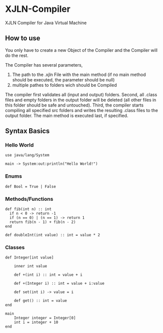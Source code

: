 # XJLN-Compiler
XJLN Compiler for Java Virtual Machine

## How to use
You only have to create a new Object of the Compiler and the Compiler will do the rest.

The Compiler has several parameters,
1. The path to the .xjln File with the main method (if no main method should be executed, the parameter should be null)
2. multiple pathes to folders wich should be Compiled

The compiler first validates all (input and output) folders. Second, all .class files and empty folders in the output folder will be deleted (all other files in this folder should be safe and untouched). Third, the compiler starts compiling all specified src folders and writes the resulting .class files to the output folder. The main method is executed last, if specified.

## Syntax Basics
### Hello World
``` XJLN
use java/lang/System

main -> System:out:println("Hello World!")
```

### Enums
``` XJLN
def Bool = True | False
```

### Methods/Functions
``` XJLN
def fib(int n) :: int
  if n < 0 -> return -1
  if (n == 0) | (n == 1) -> return 1
  return fib(n - 1) + fib(n - 2)
end

def doubleInt(int value) :: int = value * 2
```

### Classes
``` XJLN
def Integer[int value]

    inner int value

    def +(int i) :: int = value + i
    
    def +(Integer i) :: int = value + i:value
    
    def set(int i) -> value = i
    
    def get() :: int = value
end

main
    Integer integer = Integer[0]
    int i = integer + 10
end
```